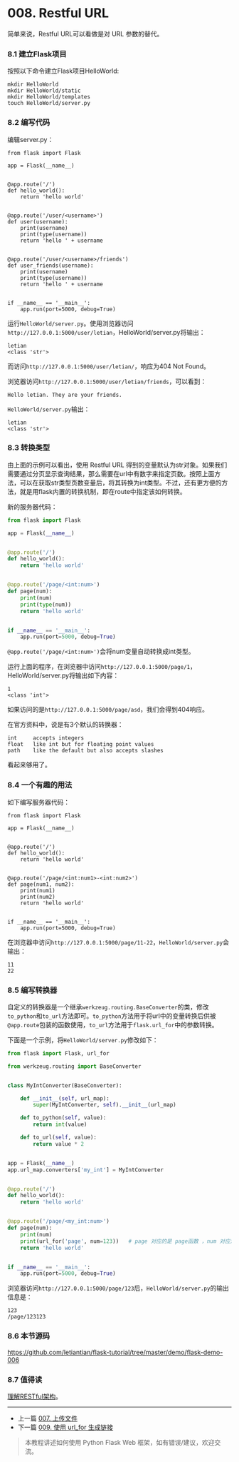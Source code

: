 # 008. Restful URL

简单来说，Restful URL可以看做是对 URL 参数的替代。

### 8.1 建立Flask项目
按照以下命令建立Flask项目HelloWorld:
```
mkdir HelloWorld
mkdir HelloWorld/static
mkdir HelloWorld/templates
touch HelloWorld/server.py
```

### 8.2 编写代码
编辑server.py：
```
from flask import Flask

app = Flask(__name__)


@app.route('/')
def hello_world():
    return 'hello world'


@app.route('/user/<username>')
def user(username):
    print(username)
    print(type(username))
    return 'hello ' + username


@app.route('/user/<username>/friends')
def user_friends(username):
    print(username)
    print(type(username))
    return 'hello ' + username


if __name__ == '__main__':
    app.run(port=5000, debug=True)
```
运行`HelloWorld/server.py`。使用浏览器访问`http://127.0.0.1:5000/user/letian`，HelloWorld/server.py将输出：
```
letian
<class 'str'>
```
而访问`http://127.0.0.1:5000/user/letian/`，响应为404 Not Found。

浏览器访问`http://127.0.0.1:5000/user/letian/friends`，可以看到：
```
Hello letian. They are your friends.
```
`HelloWorld/server.py`输出：
```
letian
<class 'str'>
```

### 8.3 转换类型

由上面的示例可以看出，使用 Restful URL 得到的变量默认为str对象。如果我们需要通过分页显示查询结果，那么需要在url中有数字来指定页数。按照上面方法，可以在获取str类型页数变量后，将其转换为int类型。不过，还有更方便的方法，就是用flask内置的转换机制，即在route中指定该如何转换。

新的服务器代码：

```python
from flask import Flask

app = Flask(__name__)


@app.route('/')
def hello_world():
    return 'hello world'


@app.route('/page/<int:num>')
def page(num):
    print(num)
    print(type(num))
    return 'hello world'


if __name__ == '__main__':
    app.run(port=5000, debug=True)
```
`@app.route('/page/<int:num>')`会将num变量自动转换成int类型。

运行上面的程序，在浏览器中访问`http://127.0.0.1:5000/page/1`，HelloWorld/server.py将输出如下内容：
```
1
<class 'int'>
```
如果访问的是`http://127.0.0.1:5000/page/asd`，我们会得到404响应。

在官方资料中，说是有3个默认的转换器：
```
int 	accepts integers
float 	like int but for floating point values
path 	like the default but also accepts slashes
```

看起来够用了。

### 8.4 一个有趣的用法

如下编写服务器代码：

```
from flask import Flask

app = Flask(__name__)


@app.route('/')
def hello_world():
    return 'hello world'


@app.route('/page/<int:num1>-<int:num2>')
def page(num1, num2):
    print(num1)
    print(num2)
    return 'hello world'


if __name__ == '__main__':
    app.run(port=5000, debug=True)
```
在浏览器中访问`http://127.0.0.1:5000/page/11-22`，`HelloWorld/server.py`会输出：
```
11
22
```

### 8.5 编写转换器

自定义的转换器是一个继承`werkzeug.routing.BaseConverter`的类，修改`to_python`和`to_url`方法即可。`to_python`方法用于将url中的变量转换后供被`@app.route`包装的函数使用，`to_url`方法用于`flask.url_for`中的参数转换。

下面是一个示例，将`HelloWorld/server.py`修改如下：

```python
from flask import Flask, url_for

from werkzeug.routing import BaseConverter


class MyIntConverter(BaseConverter):

    def __init__(self, url_map):
        super(MyIntConverter, self).__init__(url_map)

    def to_python(self, value):
        return int(value)

    def to_url(self, value):
        return value * 2


app = Flask(__name__)
app.url_map.converters['my_int'] = MyIntConverter


@app.route('/')
def hello_world():
    return 'hello world'


@app.route('/page/<my_int:num>')
def page(num):
    print(num)
    print(url_for('page', num=123))   # page 对应的是 page函数 ，num 对应对应`/page/<my_int:num>`中的num，必须是str
    return 'hello world'


if __name__ == '__main__':
    app.run(port=5000, debug=True)
```
浏览器访问`http://127.0.0.1:5000/page/123`后，`HelloWorld/server.py`的输出信息是：
```
123
/page/123123
```

### 8.6 本节源码
https://github.com/letiantian/flask-tutorial/tree/master/demo/flask-demo-006

### 8.7 值得读

[理解RESTful架构](http://www.ruanyifeng.com/blog/2011/09/restful.html)。   


<!-- flask-tutorial-info -->


---

* 上一篇 [007. 上传文件](007.%20%E4%B8%8A%E4%BC%A0%E6%96%87%E4%BB%B6.md)
* 下一篇 [009. 使用 url_for 生成链接](009.%20%E4%BD%BF%E7%94%A8%20url_for%20%E7%94%9F%E6%88%90%E9%93%BE%E6%8E%A5.md)

> 本教程讲述如何使用 Python Flask Web 框架，如有错误/建议，欢迎交流。

